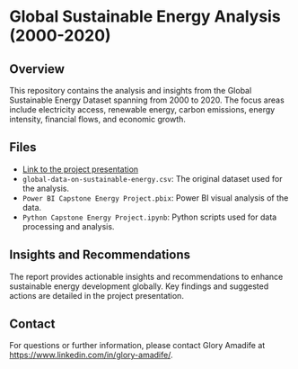 # Global Sustainable Energy Analysis (2000-2020)

## Overview
This repository contains the analysis and insights from the Global Sustainable Energy Dataset spanning from 2000 to 2020. The focus areas include electricity access, renewable energy, carbon emissions, energy intensity, financial flows, and economic growth.

## Files
- [Link to the project presentation](https://www.canva.com/design/DAGLxOWEqf8/XR5E4-bnaGOLa5EO6x1wKA/edit?utm_content=DAGLxOWEqf8&utm_campaign=designshare&utm_medium=link2&utm_source=sharebutton)
- `global-data-on-sustainable-energy.csv`: The original dataset used for the analysis.
- `Power BI Capstone Energy Project.pbix`: Power BI visual analysis of the data.
- `Python Capstone Energy Project.ipynb`: Python scripts used for data processing and analysis.


## Insights and Recommendations
The report provides actionable insights and recommendations to enhance sustainable energy development globally. Key findings and suggested actions are detailed in the project presentation.

## Contact
For questions or further information, please contact Glory Amadife at https://www.linkedin.com/in/glory-amadife/.
